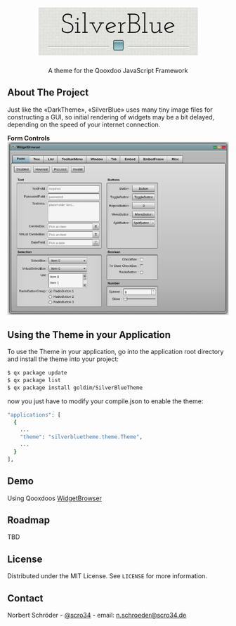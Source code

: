 <!-- PROJECT LOGO -->
<br />
<p align="center">
  <a href="https://github.com/goldim/SilverBlueTheme">
    <img src="silverbluetheme.png" alt="Logo">
  </a>

  <h3 align="center"></h3>

  <p align="center">
    A theme for the Qooxdoo JavaScript Framework
  </p>
</p>

<!-- ABOUT THE PROJECT -->
## About The Project

Just like the «DarkTheme», «SilverBlue» uses many tiny image files for constructing a GUI, so initial rendering of widgets may be a bit delayed, depending on the speed of your internet connection.

**Form Controls**
<img src="silverbluetheme_Form.png" alt="Screen shot example">

<!-- GETTING STARTED -->
## Using the Theme in your Application
To use the Theme in your application, go into the application root directory and install the theme into your project:
```sh
$ qx package update
$ qx package list
$ qx package install goldim/SilverBlueTheme
```
now you just have to modify your compile.json to enable the theme:
```sh
"applications": [
  {
    ...
    "theme": "silverbluetheme.theme.Theme",
    ...
  }
],
```

<!-- DEMOS -->
## Demo
Using Qooxdoos [WidgetBrowser](http://qooxdoo.org/qxl.packagebrowser/qxl.packagebrowser/demos/goldim/SilverBlueTheme/widgetbrowser/)

<!-- ROADMAP -->
## Roadmap

TBD


<!-- LICENSE -->
## License

Distributed under the MIT License. See `LICENSE` for more information.



<!-- CONTACT -->
## Contact

Norbert Schröder - [@scro34](http://scro34.de/) - email: n.schroeder@scro34.de
